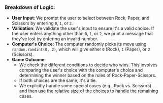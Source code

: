 
### Breakdown of Logic:

- **User Input**: We prompt the user to select between Rock, Paper, and Scissors by entering `0`, `1`, or `2`.
- **Validation**: We validate the user's input to ensure it's a valid choice. If the user enters anything other than `0`, `1`, or `2`, we print a message that they've lost by entering an invalid number.
- **Computer's Choice**: The computer randomly picks its move using `random.randint(0, 2)`, which will give either `0` (Rock), `1` (Paper), or `2` (Scissors).
- **Game Outcome**:
  - We check the different conditions to decide who wins. This involves comparing the user's choice with the computer's choice and determining the winner based on the rules of Rock-Paper-Scissors.
  - If both choices are the same, it's a tie.
  - We explicitly handle some special cases (e.g., Rock vs. Scissors) and then use the relative size of the choices to handle the remaining cases.